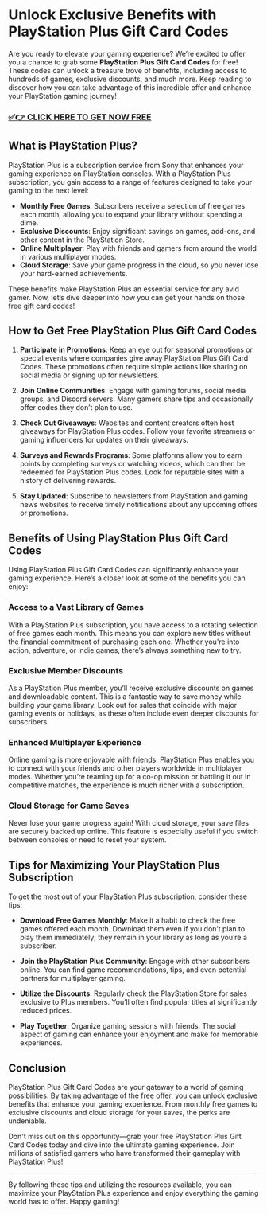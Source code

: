 # Unlock Exclusive Benefits with PlayStation Plus Gift Card Codes

Are you ready to elevate your gaming experience? We’re excited to offer you a chance to grab some **PlayStation Plus Gift Card Codes** for free! These codes can unlock a treasure trove of benefits, including access to hundreds of games, exclusive discounts, and much more. Keep reading to discover how you can take advantage of this incredible offer and enhance your PlayStation gaming journey!

### [✅👉 CLICK HERE TO GET NOW FREE](https://freerewards.xyz/psn/go/)

## What is PlayStation Plus?

PlayStation Plus is a subscription service from Sony that enhances your gaming experience on PlayStation consoles. With a PlayStation Plus subscription, you gain access to a range of features designed to take your gaming to the next level:

- **Monthly Free Games**: Subscribers receive a selection of free games each month, allowing you to expand your library without spending a dime.
- **Exclusive Discounts**: Enjoy significant savings on games, add-ons, and other content in the PlayStation Store.
- **Online Multiplayer**: Play with friends and gamers from around the world in various multiplayer modes.
- **Cloud Storage**: Save your game progress in the cloud, so you never lose your hard-earned achievements.

These benefits make PlayStation Plus an essential service for any avid gamer. Now, let’s dive deeper into how you can get your hands on those free gift card codes!

## How to Get Free PlayStation Plus Gift Card Codes

1. **Participate in Promotions**: Keep an eye out for seasonal promotions or special events where companies give away PlayStation Plus Gift Card Codes. These promotions often require simple actions like sharing on social media or signing up for newsletters.

2. **Join Online Communities**: Engage with gaming forums, social media groups, and Discord servers. Many gamers share tips and occasionally offer codes they don’t plan to use.

3. **Check Out Giveaways**: Websites and content creators often host giveaways for PlayStation Plus codes. Follow your favorite streamers or gaming influencers for updates on their giveaways.

4. **Surveys and Rewards Programs**: Some platforms allow you to earn points by completing surveys or watching videos, which can then be redeemed for PlayStation Plus codes. Look for reputable sites with a history of delivering rewards.

5. **Stay Updated**: Subscribe to newsletters from PlayStation and gaming news websites to receive timely notifications about any upcoming offers or promotions.

## Benefits of Using PlayStation Plus Gift Card Codes

Using PlayStation Plus Gift Card Codes can significantly enhance your gaming experience. Here’s a closer look at some of the benefits you can enjoy:

### Access to a Vast Library of Games

With a PlayStation Plus subscription, you have access to a rotating selection of free games each month. This means you can explore new titles without the financial commitment of purchasing each one. Whether you're into action, adventure, or indie games, there’s always something new to try.

### Exclusive Member Discounts

As a PlayStation Plus member, you’ll receive exclusive discounts on games and downloadable content. This is a fantastic way to save money while building your game library. Look out for sales that coincide with major gaming events or holidays, as these often include even deeper discounts for subscribers.

### Enhanced Multiplayer Experience

Online gaming is more enjoyable with friends. PlayStation Plus enables you to connect with your friends and other players worldwide in multiplayer modes. Whether you’re teaming up for a co-op mission or battling it out in competitive matches, the experience is much richer with a subscription.

### Cloud Storage for Game Saves

Never lose your game progress again! With cloud storage, your save files are securely backed up online. This feature is especially useful if you switch between consoles or need to reset your system.

## Tips for Maximizing Your PlayStation Plus Subscription

To get the most out of your PlayStation Plus subscription, consider these tips:

- **Download Free Games Monthly**: Make it a habit to check the free games offered each month. Download them even if you don’t plan to play them immediately; they remain in your library as long as you’re a subscriber.
  
- **Join the PlayStation Plus Community**: Engage with other subscribers online. You can find game recommendations, tips, and even potential partners for multiplayer gaming.

- **Utilize the Discounts**: Regularly check the PlayStation Store for sales exclusive to Plus members. You’ll often find popular titles at significantly reduced prices.

- **Play Together**: Organize gaming sessions with friends. The social aspect of gaming can enhance your enjoyment and make for memorable experiences.

## Conclusion

PlayStation Plus Gift Card Codes are your gateway to a world of gaming possibilities. By taking advantage of the free offer, you can unlock exclusive benefits that enhance your gaming experience. From monthly free games to exclusive discounts and cloud storage for your saves, the perks are undeniable.

Don't miss out on this opportunity—grab your free PlayStation Plus Gift Card Codes today and dive into the ultimate gaming experience. Join millions of satisfied gamers who have transformed their gameplay with PlayStation Plus!

---

By following these tips and utilizing the resources available, you can maximize your PlayStation Plus experience and enjoy everything the gaming world has to offer. Happy gaming!
